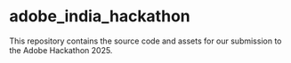 # adobe_india_hackathon
This repository contains the source code and assets for our submission to the Adobe Hackathon 2025.
